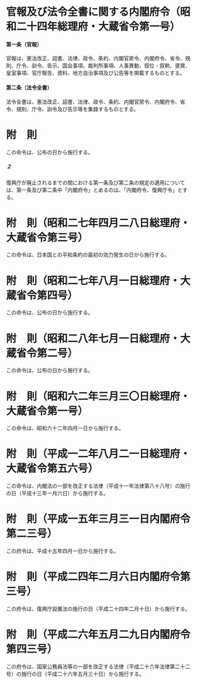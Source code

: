# 官報及び法令全書に関する内閣府令（昭和二十四年総理府・大蔵省令第一号）
#### 第一条（官報）
官報は、憲法改正、詔書、法律、政令、条約、内閣官房令、内閣府令、省令、規則、庁令、訓令、告示、国会事項、裁判所事項、人事異動、叙位・叙勲、褒賞、皇室事項、官庁報告、資料、地方自治事項及び公告等を掲載するものとする。
#### 第二条（法令全書）
法令全書は、憲法改正、詔書、法律、政令、条約、内閣官房令、内閣府令、省令、規則、庁令、訓令及び告示等を集録するものとする。
# 附　則
この命令は、公布の日から施行する。
##### ２
復興庁が廃止されるまでの間における第一条及び第二条の規定の適用については、第一条及び第二条中「内閣府令」とあるのは、「内閣府令、復興庁令」とする。
# 附　則（昭和二七年四月二八日総理府・大蔵省令第三号）
この命令は、日本国との平和条約の最初の効力発生の日から施行する。
# 附　則（昭和二七年八月一日総理府・大蔵省令第四号）
この命令は、公布の日から施行する。
# 附　則（昭和二八年七月一日総理府・大蔵省令第二号）
この命令は、公布の日から施行する。
# 附　則（昭和六二年三月三〇日総理府・大蔵省令第一号）
この命令は、昭和六十二年四月一日から施行する。
# 附　則（平成一二年八月二一日総理府・大蔵省令第五六号）
この命令は、内閣法の一部を改正する法律（平成十一年法律第八十八号）の施行の日（平成十三年一月六日）から施行する。
# 附　則（平成一五年三月三一日内閣府令第二三号）
この府令は、平成十五年四月一日から施行する。
# 附　則（平成二四年二月六日内閣府令第三号）
この府令は、復興庁設置法の施行の日（平成二十四年二月十日）から施行する。
# 附　則（平成二六年五月二九日内閣府令第四三号）
この府令は、国家公務員法等の一部を改正する法律（平成二十六年法律第二十二号）の施行の日（平成二十六年五月三十日）から施行する。
